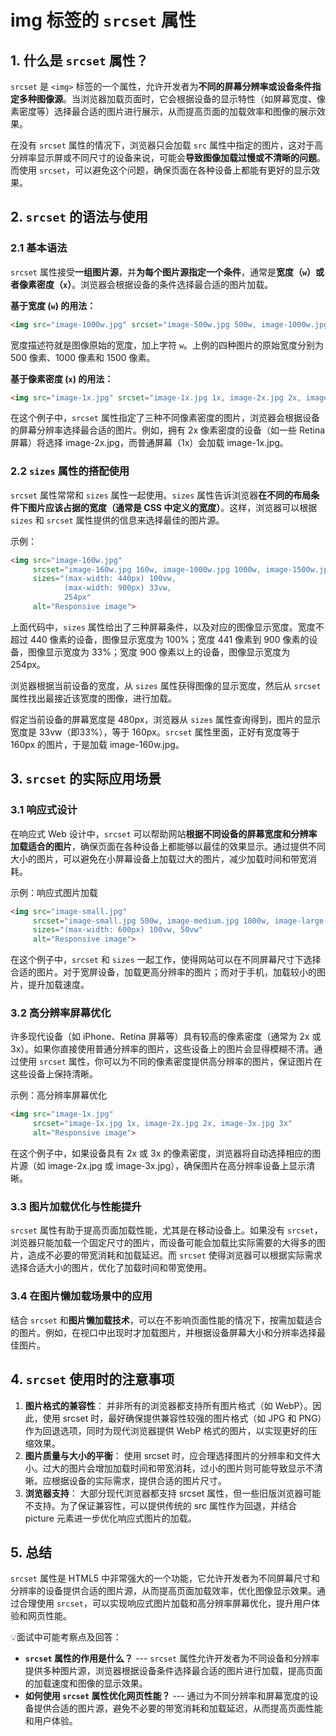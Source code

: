 # img 标签的 `srcset` 属性

## 1. 什么是 `srcset` 属性？

`srcset` 是 `<img>` 标签的一个属性，允许开发者为**不同的屏幕分辨率或设备条件指定多种图像源**。当浏览器加载页面时，它会根据设备的显示特性（如屏幕宽度、像素密度等）选择最合适的图片进行展示，从而提高页面的加载效率和图像的展示效果。

在没有 `srcset` 属性的情况下，浏览器只会加载 `src` 属性中指定的图片，这对于高分辨率显示屏或不同尺寸的设备来说，可能会**导致图像加载过慢或不清晰的问题**。而使用 `srcset`，可以避免这个问题，确保页面在各种设备上都能有更好的显示效果。

## 2. `srcset` 的语法与使用

### 2.1 基本语法

`srcset` 属性接受**一组图片源**，并**为每个图片源指定一个条件**，通常是**宽度（`w`）**或者**像素密度（`x`）**。浏览器会根据设备的条件选择最合适的图片加载。

**基于宽度 (`w`) 的用法：**

```html
<img src="image-1000w.jpg" srcset="image-500w.jpg 500w, image-1000w.jpg 1000w, image-1500w.jpg 1500w" alt="Responsive image">
```

宽度描述符就是图像原始的宽度，加上字符 `w`。上例的四种图片的原始宽度分别为 500 像素、1000 像素和 1500 像素。

**基于像素密度 (`x`) 的用法：**

```html
<img src="image-1x.jpg" srcset="image-1x.jpg 1x, image-2x.jpg 2x, image-3x.jpg 3x" alt="Responsive image">
```

在这个例子中，`srcset` 属性指定了三种不同像素密度的图片，浏览器会根据设备的屏幕分辨率选择最合适的图片。例如，拥有 2x 像素密度的设备（如一些 Retina 屏幕）将选择 image-2x.jpg，而普通屏幕（1x）会加载 image-1x.jpg。

### 2.2 `sizes` 属性的搭配使用

`srcset` 属性常常和 `sizes` 属性一起使用。`sizes` 属性告诉浏览器**在不同的布局条件下图片应该占据的宽度（通常是 CSS 中定义的宽度）**。这样，浏览器可以根据 `sizes` 和 `srcset` 属性提供的信息来选择最佳的图片源。

示例：

```html
<img src="image-160w.jpg"
     srcset="image-160w.jpg 160w, image-1000w.jpg 1000w, image-1500w.jpg 1500w"
     sizes="(max-width: 440px) 100vw,
            (max-width: 900px) 33vw,
            254px"
     alt="Responsive image">
```

上面代码中，`sizes` 属性给出了三种屏幕条件，以及对应的图像显示宽度。宽度不超过 440 像素的设备，图像显示宽度为 100%；宽度 441 像素到 900 像素的设备，图像显示宽度为 33%；宽度 900 像素以上的设备，图像显示宽度为 254px。

浏览器根据当前设备的宽度，从 `sizes` 属性获得图像的显示宽度，然后从 `srcset` 属性找出最接近该宽度的图像，进行加载。

假定当前设备的屏幕宽度是 480px，浏览器从 `sizes` 属性查询得到，图片的显示宽度是 33vw（即33%），等于 160px。`srcset` 属性里面，正好有宽度等于 160px 的图片，于是加载 image-160w.jpg。

## 3. `srcset` 的实际应用场景

### 3.1 响应式设计

在响应式 Web 设计中，`srcset` 可以帮助网站**根据不同设备的屏幕宽度和分辨率加载适合的图片**，确保页面在各种设备上都能够以最佳的效果显示。通过提供不同大小的图片，可以避免在小屏幕设备上加载过大的图片，减少加载时间和带宽消耗。

示例：响应式图片加载

```html
<img src="image-small.jpg"
     srcset="image-small.jpg 500w, image-medium.jpg 1000w, image-large.jpg 2000w"
     sizes="(max-width: 600px) 100vw, 50vw"
     alt="Responsive image">
```

在这个例子中，`srcset` 和 `sizes` 一起工作，使得网站可以在不同屏幕尺寸下选择合适的图片。对于宽屏设备，加载更高分辨率的图片；而对于手机，加载较小的图片，提升加载速度。

### 3.2 高分辨率屏幕优化

许多现代设备（如 iPhone、Retina 屏幕等）具有较高的像素密度（通常为 2x 或 3x）。如果你直接使用普通分辨率的图片，这些设备上的图片会显得模糊不清。通过使用 `srcset` 属性，你可以为不同的像素密度提供高分辨率的图片，保证图片在这些设备上保持清晰。

示例：高分辨率屏幕优化

```html
<img src="image-1x.jpg"
     srcset="image-1x.jpg 1x, image-2x.jpg 2x, image-3x.jpg 3x"
     alt="Responsive image">
```

在这个例子中，如果设备具有 2x 或 3x 的像素密度，浏览器将自动选择相应的图片源（如 image-2x.jpg 或 image-3x.jpg），确保图片在高分辨率设备上显示清晰。

### 3.3 图片加载优化与性能提升

`srcset` 属性有助于提高页面加载性能，尤其是在移动设备上。如果没有 `srcset`，浏览器只能加载一个固定尺寸的图片，而设备可能会加载比实际需要的大得多的图片，造成不必要的带宽消耗和加载延迟。而 `srcset` 使得浏览器可以根据实际需求选择合适大小的图片，优化了加载时间和带宽使用。

### 3.4 在图片懒加载场景中的应用

结合 `srcset` 和**图片懒加载技术**，可以在不影响页面性能的情况下，按需加载适合的图片。例如，在视口中出现时才加载图片，并根据设备屏幕大小和分辨率选择最佳图片。

## 4. `srcset` 使用时的注意事项

1. **图片格式的兼容性**： 并非所有的浏览器都支持所有图片格式（如 WebP）。因此，使用 srcset 时，最好确保提供兼容性较强的图片格式（如 JPG 和 PNG）作为回退选项，同时为现代浏览器提供 WebP 格式的图片，以实现更好的压缩效果。
2. **图片质量与大小的平衡**： 使用 srcset 时，应合理选择图片的分辨率和文件大小。过大的图片会增加加载时间和带宽消耗，过小的图片则可能导致显示不清晰。应根据设备的实际需求，提供合适的图片尺寸。
3. **浏览器支持**： 大部分现代浏览器都支持 srcset 属性，但一些旧版浏览器可能不支持。为了保证兼容性，可以提供传统的 src 属性作为回退，并结合 picture 元素进一步优化响应式图片的加载。

## 5. 总结

`srcset` 属性是 HTML5 中非常强大的一个功能，它允许开发者为不同屏幕尺寸和分辨率的设备提供合适的图片源，从而提高页面加载效率，优化图像显示效果。通过合理使用 `srcset`，可以实现响应式图片加载和高分辨率屏幕优化，提升用户体验和网页性能。

💡面试中可能考察点及回答：

* **`srcset` 属性的作用是什么？** --- `srcset` 属性允许开发者为不同设备和分辨率提供多种图片源，浏览器根据设备条件选择最合适的图片进行加载，提高页面的加载速度和图像的显示效果。
* **如何使用 `srcset` 属性优化网页性能？** --- 通过为不同分辨率和屏幕宽度的设备提供合适的图片源，避免不必要的带宽消耗和加载延迟，从而提高页面性能和用户体验。
